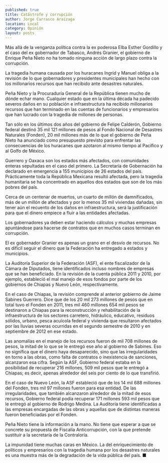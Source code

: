 ```yaml
---
published: true
title: Catástrofe y corrupción
author: Jorge Carrasco Araizaga
location: Local
category: Opinión
layout: posts
---
```


Más allá de la venganza política contra la ex poderosa Elba Esther Gordillo y el caso del ex gobernador de Tabasco, Andrés Granier, el gobierno de Enrique Peña Nieto no ha tomado ninguna acción de largo plazo contra la corrupción.

La tragedia humana causada por los huracanes Ingrid y Manuel obliga a la revisión de lo que gobernadores y presidentes municipales han hecho con los millonarios recursos que han recibido ante desastres naturales.

Peña Nieto y la Procuraduría General de la República tienen mucho de dónde echar mano. Cualquier estado que en la última década ha padecido severos daños en su población e infraestructura ha recibido millonarios recursos que han terminado en las cuentas de funcionarios y empresarios que han lucrado con la tragedia de millones de personas.

Tan sólo en los últimos dos años del gobierno de Felipe Calderón, Gobierno federal destinó 35 mil 121 millones de pesos al Fondo Nacional de Desastres Naturales (Fonden), 20 mil millones más de lo que el gobierno de Peña Nieto ha anunciado como presupuesto previsto para enfrentar las consecuencias de los huracanes que azotaron al mismo tiempo al Pacífico y al Golfo de México.

Guerrero y Oaxaca son los estados más afectados, con comunidades enteras sepultadas en el caso del primero. La Secretaría de Gobernación ha declarado en emergencia a 155 municipios de 26 estados del país. Prácticamente toda la República Mexicana resultó afectada, pero la tragedia humanitaria se ha concentrado en aquellos dos estados que son de los más pobres del país.

Cerca de un centenar de muertos, un cuarto de millón de damnificados, más de un millón de afectados y por lo menos 35 mil viviendas dañadas, sin tener aún el recuento de los daños en infraestructura, será la justificación para que el dinero empiece a fluir a las entidades afectadas.

Los gobernadores ya deben estar haciendo cálculos y muchas empresas apuntándose para hacerse de contratos que en muchos casos terminan en corrupción.

El ex gobernador Granier es apenas un grano en el desvío de recursos. No es difícil seguir el dinero que la Federación ha entregado a estados y municipios.

La Auditoría Superior de la Federación (ASF), el ente fiscalizador de la Cámara de Diputados, tiene identificados incluso nombres de empresas que se han beneficiado. En la revisión de la cuenta pública 2011 y 2010, por ejemplo, estableció el mal manejo de esos fondos por parte de los gobiernos de Chiapas y Nuevo León, respectivamente.

En el caso de Chiapas, la revisión comprende al anterior gobierno de Jaime Sabines Guerrero. Dice que de los 20 mil 273 millones de pesos que en total tuvo el Fonden en 2011, tres mil 460 millones 654 mil pesos se destinaron a Chiapas para la reconstrucción y rehabilitación de la infraestructura de los sectores carretero, hidráulico, educativo, residuos sólidos, urbano, pesca acuícola federal y vivienda que resultaron afectados por las lluvias severas ocurridas en el segundo semestre de 2010 y en septiembre de 2012 en ese estado.

Las anomalías en el manejo de los recursos fueron de mil 708 millones de pesos, la mitad de lo que se le entregó ese año al gobierno de Sabines. Eso no significa que el dinero haya desaparecido, sino que las irregularidades en torno a las obras, como falta de contratos o inexistencia de sanciones, alcanzaron esa cifra. Según la ASF, Gobierno federal estaba en la posibilidad de recuperar 216 millones, 509 mil pesos que le entregó a Chiapas; es decir, apenas alrededor del seis por ciento de lo que transfirió.

En el caso de Nuevo León, la ASF estableció que de los 14 mil 688 millones del Fonden, tres mil 97 millones fueron para esa entidad. De las irregularidades, que también alcanzaron alrededor de la mitad de esos recursos, Gobierno federal podía recuperar 171 millones 593 mil pesos que le entregó al gobierno de Rodrigo Medina.
La Auditoría tiene identificadas a las empresas encargadas de las obras y aquellas que de distintas maneras fueron beneficiadas por el Fonden.

Peña Nieto tiene la información a la mano. No tiene que esperar a que se concrete su propuesta de Fiscalía Anticorrupción, con la que pretende sustituir a la secretaría de la Contraloría.

La impunidad tiene muchas caras en México. La del enriquecimiento de políticos y empresarios con la tragedia humana por los desastres naturales es una muestra más de la degradación de la vida pública del país. ■
